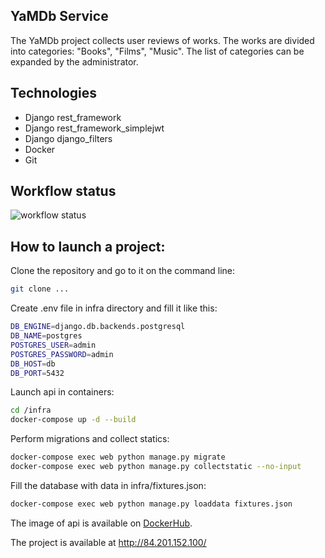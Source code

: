 ## YaMDb Service

The YaMDb project collects user reviews of works. 
The works are divided into categories: "Books", "Films", "Music". 
The list of categories can be expanded by the administrator.


## Technologies

- Django rest_framework
- Django rest_framework_simplejwt
- Django django_filters
- Docker
- Git

## Workflow status

![workflow status](https://github.com/nikpup/yamdb_final/actions/workflows/yamdb_workflow.yml/badge.svg)

## How to launch a project:

Clone the repository and go to it on the command line:
```sh
git clone ...
```


Create .env file in infra directory and fill it like this:

```sh
DB_ENGINE=django.db.backends.postgresql
DB_NAME=postgres
POSTGRES_USER=admin
POSTGRES_PASSWORD=admin
DB_HOST=db
DB_PORT=5432
```

Launch api in containers:

```sh
cd /infra
docker-compose up -d --build
```

Perform migrations and collect statics:

```sh
docker-compose exec web python manage.py migrate
docker-compose exec web python manage.py collectstatic --no-input 
```

Fill the database with data in infra/fixtures.json:

```sh
docker-compose exec web python manage.py loaddata fixtures.json 
```
The image of api is available on [DockerHub](https://hub.docker.com/repository/docker/peterzzz98/api-yamdb).

<!-- забыл снять галочку с прерываемая, поэтому машина остановилась -->
The project is available at http://84.201.152.100/
